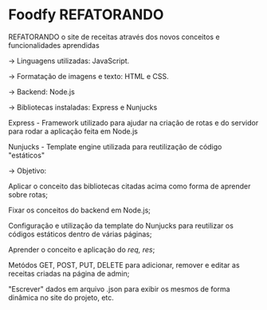 # Foodfy REFATORANDO
REFATORANDO o site de receitas através dos novos conceitos e funcionalidades aprendidas

-> Linguagens utilizadas: JavaScript.

-> Formatação de imagens e texto: HTML e CSS.

-> Backend: Node.js

-> Bibliotecas instaladas: Express e Nunjucks

Express - Framework utilizado para ajudar na criação de rotas e do servidor para rodar a aplicação feita em Node.js

Nunjucks - Template engine utilizada para reutilização de código "estáticos"

-> Objetivo: 

 Aplicar o conceito das bibliotecas citadas acima como forma de aprender sobre rotas;
  
 Fixar os conceitos do backend em Node.js;
  
 Configuração e utilização da template do Nunjucks para reutilizar os códigos estáticos dentro de várias páginas;
  
Aprender o conceito e aplicação do *req, res*;
  
Metódos GET, POST, PUT, DELETE para adicionar, remover e editar as receitas criadas na página de admin;
     
"Escrever" dados em arquivo .json para exibir os mesmos de forma dinâmica no site do projeto, etc.
